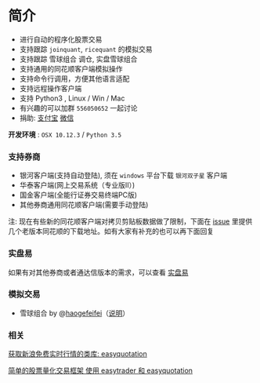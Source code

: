 # 简介

* 进行自动的程序化股票交易
* 支持跟踪 `joinquant`, `ricequant` 的模拟交易
* 支持跟踪 雪球组合 调仓, 实盘雪球组合
* 支持通用的同花顺客户端模拟操作
* 支持命令行调用，方便其他语言适配
* 支持远程操作客户端
* 支持 Python3 , Linux / Win / Mac
* 有兴趣的可以加群 `556050652`  一起讨论
* 捐助: [支付宝](http://7xqo8v.com1.z0.glb.clouddn.com/zhifubao2.png)  [微信](http://7xqo8v.com1.z0.glb.clouddn.com/wx.png)


**开发环境** : `OSX 10.12.3` / `Python 3.5`

### 支持券商

* 银河客户端(支持自动登陆), 须在 `windows` 平台下载 `银河双子星` 客户端
* 华泰客户端(网上交易系统（专业版Ⅱ）)
* 国金客户端(全能行证券交易终端PC版)
* 其他券商通用同花顺客户端(需要手动登陆)

注: 现在有些新的同花顺客户端对拷贝剪贴板数据做了限制，下面在 [issue](https://github.com/shidenggui/easytrader/issues/272) 里提供几个老版本同花顺的下载地址。如有大家有补充的也可以再下面回复


### 实盘易

如果有对其他券商或者通达信版本的需求，可以查看 [实盘易](http://6du.in/0s15Iru)

### 模拟交易

* 雪球组合 by @[haogefeifei](https://github.com/haogefeifei)（[说明](other/xueqiu.md)）



### 相关

[获取新浪免费实时行情的类库: easyquotation](https://github.com/shidenggui/easyquotation)

[简单的股票量化交易框架 使用 easytrader 和 easyquotation](https://github.com/shidenggui/easyquant)

